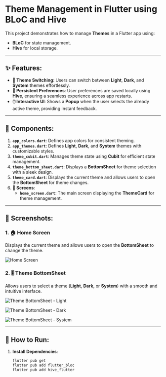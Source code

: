 # Theme Management in Flutter using BLoC and Hive

This project demonstrates how to manage **Themes** in a Flutter app using:
- **BLoC** for state management.
- **Hive** for local storage.

---

## ✨ Features:
- **🎨 Theme Switching**: Users can switch between **Light**, **Dark**, and **System** themes effortlessly.
- **💾 Persistent Preferences**: User preferences are saved locally using **Hive**, ensuring a seamless experience across app restarts.
- **🖱️ Interactive UI**: Shows a **Popup** when the user selects the already active theme, providing instant feedback.

---

## 🧩 Components:
1. **`app_colors.dart`**: Defines app colors for consistent theming.
2. **`app_themes.dart`**: Defines **Light**, **Dark**, and **System** themes with customizable styles.
3. **`theme_cubit.dart`**: Manages theme state using **Cubit** for efficient state management.
4. **`theme_bottom_sheet.dart`**: Displays a **BottomSheet** for theme selection with a sleek design.
5. **`theme_card.dart`**: Displays the current theme and allows users to open the **BottomSheet** for theme changes.
6. **📱 Screens**:
   - **`home_screen.dart`**: The main screen displaying the **ThemeCard** for theme management.

---

## 📸 Screenshots:

### 1. 🏠 Home Screen
Displays the current theme and allows users to open the **BottomSheet** to change the theme.

![Home Screen](https://github.com/user-attachments/assets/6f518075-3124-4175-b2fd-faa7bbd9a3ff)

### 2. 🎚️ Theme BottomSheet
Allows users to select a theme (**Light**, **Dark**, or **System**) with a smooth and intuitive interface.

![Theme BottomSheet - Light](https://github.com/user-attachments/assets/e21b3bbc-3e71-4bac-a1e0-072e3a185ccb)

![Theme BottomSheet - Dark](https://github.com/user-attachments/assets/0c1954dd-3ea0-4dcd-889a-84aefbe73f7d)

![Theme BottomSheet - System](https://github.com/user-attachments/assets/60164464-eb78-4764-8e6e-d7988cfc7581)

---

## 🚀 How to Run:
1. **Install Dependencies**:
   ```bash
   flutter pub get
   flutter pub add flutter_bloc
   flutter pub add hive_flutter
